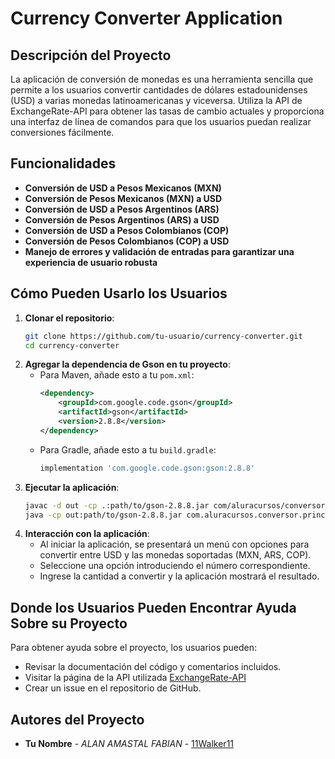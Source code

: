 # Currency Converter Application

## Descripción del Proyecto
La aplicación de conversión de monedas es una herramienta sencilla que permite a los usuarios convertir cantidades de dólares estadounidenses (USD) a varias monedas latinoamericanas y viceversa. Utiliza la API de ExchangeRate-API para obtener las tasas de cambio actuales y proporciona una interfaz de línea de comandos para que los usuarios puedan realizar conversiones fácilmente.

## Funcionalidades
- **Conversión de USD a Pesos Mexicanos (MXN)**
- **Conversión de Pesos Mexicanos (MXN) a USD**
- **Conversión de USD a Pesos Argentinos (ARS)**
- **Conversión de Pesos Argentinos (ARS) a USD**
- **Conversión de USD a Pesos Colombianos (COP)**
- **Conversión de Pesos Colombianos (COP) a USD**
- **Manejo de errores y validación de entradas para garantizar una experiencia de usuario robusta**

## Cómo Pueden Usarlo los Usuarios
1. **Clonar el repositorio**:
    ```bash
    git clone https://github.com/tu-usuario/currency-converter.git
    cd currency-converter
    ```
2. **Agregar la dependencia de Gson en tu proyecto**:
    - Para Maven, añade esto a tu `pom.xml`:
      ```xml
      <dependency>
          <groupId>com.google.code.gson</groupId>
          <artifactId>gson</artifactId>
          <version>2.8.8</version>
      </dependency>
      ```
    - Para Gradle, añade esto a tu `build.gradle`:
      ```gradle
      implementation 'com.google.code.gson:gson:2.8.8'
      ```
3. **Ejecutar la aplicación**:
    ```bash
    javac -d out -cp .:path/to/gson-2.8.8.jar com/aluracursos/conversor/**/*.java
    java -cp out:path/to/gson-2.8.8.jar com.aluracursos.conversor.principal.Principal
    ```
4. **Interacción con la aplicación**:
    - Al iniciar la aplicación, se presentará un menú con opciones para convertir entre USD y las monedas soportadas (MXN, ARS, COP).
    - Seleccione una opción introduciendo el número correspondiente.
    - Ingrese la cantidad a convertir y la aplicación mostrará el resultado.

## Donde los Usuarios Pueden Encontrar Ayuda Sobre su Proyecto
Para obtener ayuda sobre el proyecto, los usuarios pueden:
- Revisar la documentación del código y comentarios incluidos.
- Visitar la página de la API utilizada [ExchangeRate-API](https://www.exchangerate-api.com/)
- Crear un issue en el repositorio de GitHub.

## Autores del Proyecto
- **Tu Nombre** - *ALAN AMASTAL FABIAN* - [11Walker11](https://github.com/tu-usuario)


